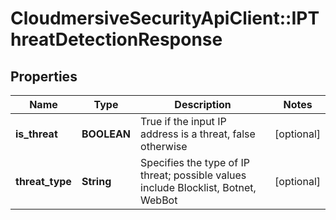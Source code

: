 # CloudmersiveSecurityApiClient::IPThreatDetectionResponse

## Properties
Name | Type | Description | Notes
------------ | ------------- | ------------- | -------------
**is_threat** | **BOOLEAN** | True if the input IP address is a threat, false otherwise | [optional] 
**threat_type** | **String** | Specifies the type of IP threat; possible values include Blocklist, Botnet, WebBot | [optional] 


